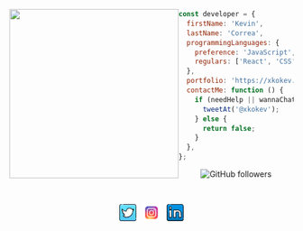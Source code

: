   <p>
  <img src="https://media3.giphy.com/media/H1jSPXCJmo8AZi3gdP/giphy.gif?cid=ecf05e47jj8reh8atse2iqagxfvy51z7ahrj8saecs3kgq9k&rid=giphy.gif&ct=s" width="300" height="300" align='left'/>
  </p> 
  
```js
const developer = {
  firstName: 'Kevin',
  lastName: 'Correa',
  programmingLanguages: {
    preference: 'JavaScript',
    regulars: ['React', 'CSS', 'HTML'],
  },
  portfolio: 'https://xkokev.github.io/Kevin-Correa-portfolio/',
  contactMe: function () {
    if (needHelp || wannaChat) {
      tweetAt('@xkokev');
    } else {
      return false;
    }
  },
};

```

<div align='center' >


![GitHub followers](https://img.shields.io/github/followers/xkokev?style=social)

</div>

<br/>
<p align='center'>
<a href="https://twitter.com/xKokev"><img height="30" src="https://github.com/xKokev/xkokev/blob/main/twitter-100.png"></a>&nbsp;&nbsp;
<a href="https://www.instagram.com/xkokev/"><img height="30" src="https://github.com/xKokev/xkokev/blob/main/igram.png"></a>&nbsp;&nbsp;
<a href="https://www.linkedin.com/in/kevincorreasuarez/"><img height="30" src="https://github.com/xKokev/xkokev/blob/main/linkedin.png"></a>
</p>
 
